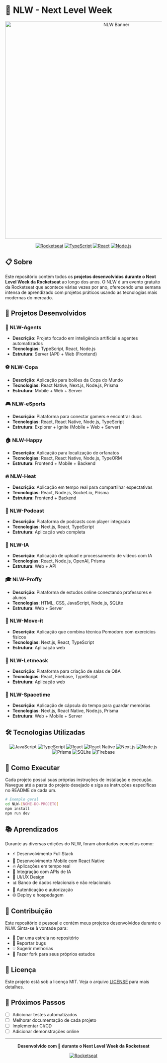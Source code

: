 # 🚀 NLW - Next Level Week

<div align="center">
  <img src="https://blog.rocketseat.com.br/content/images/size/w1000/2022/04/nlw-next-level-week-blog-rocketseat.png" alt="NLW Banner" width="700"/>
</div>

<div align="center">
  
  [![Rocketseat](https://img.shields.io/badge/Rocketseat-7159c1?style=for-the-badge&logo=ghost&logoColor=white)](https://rocketseat.com.br/)
  [![TypeScript](https://img.shields.io/badge/TypeScript-007ACC?style=for-the-badge&logo=typescript&logoColor=white)](https://www.typescriptlang.org/)
  [![React](https://img.shields.io/badge/React-20232A?style=for-the-badge&logo=react&logoColor=61DAFB)](https://reactjs.org/)
  [![Node.js](https://img.shields.io/badge/Node.js-43853D?style=for-the-badge&logo=node.js&logoColor=white)](https://nodejs.org/)
  
</div>

## 📋 Sobre

Este repositório contém todos os **projetos desenvolvidos durante o Next Level Week da Rocketseat** ao longo dos anos. O NLW é um evento gratuito da Rocketseat que acontece várias vezes por ano, oferecendo uma semana intensa de aprendizado com projetos práticos usando as tecnologias mais modernas do mercado.

## 🎯 Projetos Desenvolvidos

### 🤖 NLW-Agents

-   **Descrição**: Projeto focado em inteligência artificial e agentes automatizados
-   **Tecnologias**: TypeScript, React, Node.js
-   **Estrutura**: Server (API) + Web (Frontend)

### ⚽ NLW-Copa

-   **Descrição**: Aplicação para bolões da Copa do Mundo
-   **Tecnologias**: React Native, Next.js, Node.js, Prisma
-   **Estrutura**: Mobile + Web + Server

### 🎮 NLW-eSports

-   **Descrição**: Plataforma para conectar gamers e encontrar duos
-   **Tecnologias**: React, React Native, Node.js, TypeScript
-   **Estrutura**: Explorer + Ignite (Mobile + Web + Server)

### 🏠 NLW-Happy

-   **Descrição**: Aplicação para localização de orfanatos
-   **Tecnologias**: React, React Native, Node.js, TypeORM
-   **Estrutura**: Frontend + Mobile + Backend

### 🔥 NLW-Heat

-   **Descrição**: Aplicação em tempo real para compartilhar expectativas
-   **Tecnologias**: React, Node.js, Socket.io, Prisma
-   **Estrutura**: Frontend + Backend

### 🎵 NLW-Podcast

-   **Descrição**: Plataforma de podcasts com player integrado
-   **Tecnologias**: Next.js, React, TypeScript
-   **Estrutura**: Aplicação web completa

### 🧠 NLW-IA

-   **Descrição**: Aplicação de upload e processamento de vídeos com IA
-   **Tecnologias**: React, Node.js, OpenAI, Prisma
-   **Estrutura**: Web + API

### 🎓 NLW-Proffy

-   **Descrição**: Plataforma de estudos online conectando professores e alunos
-   **Tecnologias**: HTML, CSS, JavaScript, Node.js, SQLite
-   **Estrutura**: Web + Server

### 🚀 NLW-Move-it

-   **Descrição**: Aplicação que combina técnica Pomodoro com exercícios físicos
-   **Tecnologias**: Next.js, React, TypeScript
-   **Estrutura**: Aplicação web

### 💬 NLW-Letmeask

-   **Descrição**: Plataforma para criação de salas de Q&A
-   **Tecnologias**: React, Firebase, TypeScript
-   **Estrutura**: Aplicação web

### 🌌 NLW-Spacetime

-   **Descrição**: Aplicação de cápsula do tempo para guardar memórias
-   **Tecnologias**: Next.js, React Native, Node.js, Prisma
-   **Estrutura**: Web + Mobile + Server

## 🛠️ Tecnologias Utilizadas

<div align="center">
  
  ![JavaScript](https://img.shields.io/badge/JavaScript-F7DF1E?style=for-the-badge&logo=javascript&logoColor=black)
  ![TypeScript](https://img.shields.io/badge/TypeScript-007ACC?style=for-the-badge&logo=typescript&logoColor=white)
  ![React](https://img.shields.io/badge/React-20232A?style=for-the-badge&logo=react&logoColor=61DAFB)
  ![React Native](https://img.shields.io/badge/React_Native-20232A?style=for-the-badge&logo=react&logoColor=61DAFB)
  ![Next.js](https://img.shields.io/badge/Next.js-000000?style=for-the-badge&logo=next.js&logoColor=white)
  ![Node.js](https://img.shields.io/badge/Node.js-43853D?style=for-the-badge&logo=node.js&logoColor=white)
  ![Prisma](https://img.shields.io/badge/Prisma-3982CE?style=for-the-badge&logo=Prisma&logoColor=white)
  ![SQLite](https://img.shields.io/badge/SQLite-07405E?style=for-the-badge&logo=sqlite&logoColor=white)
  ![Firebase](https://img.shields.io/badge/Firebase-039BE5?style=for-the-badge&logo=Firebase&logoColor=white)
  
</div>

## 🚀 Como Executar

Cada projeto possui suas próprias instruções de instalação e execução. Navegue até a pasta do projeto desejado e siga as instruções específicas no README de cada um.

```bash
# Exemplo geral
cd NLW-[NOME-DO-PROJETO]
npm install
npm run dev
```

## 📚 Aprendizados

Durante as diversas edições do NLW, foram abordados conceitos como:

-   ⚡ Desenvolvimento Full Stack
-   📱 Desenvolvimento Mobile com React Native
-   🔥 Aplicações em tempo real
-   🤖 Integração com APIs de IA
-   🎨 UI/UX Design
-   📊 Banco de dados relacionais e não relacionais
-   🔐 Autenticação e autorização
-   🌐 Deploy e hospedagem

## 🤝 Contribuição

Este repositório é pessoal e contém meus projetos desenvolvidos durante o NLW. Sinta-se à vontade para:

-   🌟 Dar uma estrela no repositório
-   🐛 Reportar bugs
-   💡 Sugerir melhorias
-   🔀 Fazer fork para seus próprios estudos

## 📄 Licença

Este projeto está sob a licença MIT. Veja o arquivo [LICENSE](LICENSE) para mais detalhes.

## 🎯 Próximos Passos

-   [ ] Adicionar testes automatizados
-   [ ] Melhorar documentação de cada projeto
-   [ ] Implementar CI/CD
-   [ ] Adicionar demonstrações online

---

<div align="center">
  
  **Desenvolvido com 💜 durante o Next Level Week da Rocketseat**
  
  [![Rocketseat](https://img.shields.io/badge/Rocketseat-7159c1?style=for-the-badge&logo=ghost&logoColor=white)](https://rocketseat.com.br/)
  
</div>

